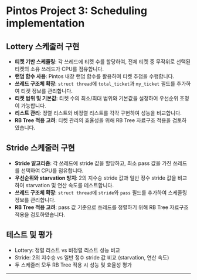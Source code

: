 # Pintos Project 3: Scheduling implementation

## Lottery 스케줄러 구현

- **티켓 기반 스케줄링**: 각 쓰레드에 티켓 수를 할당하여, 전체 티켓 중 무작위로 선택된 티켓의 소유 쓰레드가 CPU를 점유합니다.
- **랜덤 함수 사용**: Pintos 내장 랜덤 함수를 활용하여 티켓 추첨을 수행합니다.
- **쓰레드 구조체 확장**: `struct thread`에 `total_ticket`과 `my_ticket` 필드를 추가하여 티켓 정보를 관리합니다.
- **티켓 범위 및 기본값**: 티켓 수의 최소/최대 범위와 기본값을 설정하여 우선순위 조정이 가능합니다.
- **리스트 관리**: 정렬 리스트와 비정렬 리스트를 각각 구현하여 성능을 비교합니다.
- **RB Tree 적용 고려**: 티켓 관리의 효율성을 위해 RB Tree 자료구조 적용을 검토하였습니다.

## Stride 스케줄러 구현

- **Stride 알고리즘**: 각 쓰레드에 stride 값을 할당하고, 최소 pass 값을 가진 쓰레드를 선택하여 CPU를 점유합니다.
- **우선순위와 starvation 방지**: 2의 지수승 stride 값과 일반 정수 stride 값을 비교하여 starvation 및 연산 속도를 테스트합니다.
- **쓰레드 구조체 확장**: `struct thread`에 `stride`와 `pass` 필드를 추가하여 스케줄링 정보를 관리합니다.
- **RB Tree 적용 고려**: pass 값 기준으로 쓰레드를 정렬하기 위해 RB Tree 자료구조 적용을 검토하였습니다.

## 테스트 및 평가

- Lottery: 정렬 리스트 vs 비정렬 리스트 성능 비교
- Stride: 2의 지수승 vs 일반 정수 stride 값 비교 (starvation, 연산 속도)
- 두 스케줄러 모두 RB Tree 적용 시 성능 및 효율성 평가

---

